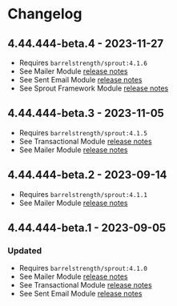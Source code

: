 # Changelog

## 4.44.444-beta.4 - 2023-11-27

- Requires `barrelstrength/sprout:4.1.6`
- See Mailer Module [release notes][#416mailer]
- See Sent Email Module [release notes][#416sentemail]
- See Sprout Framework Module [release notes][#416core]

[#416mailer]: https://github.com/barrelstrength/craft-sprout/blob/4.1.6/CHANGELOG/CHANGELOG-MAILER.md
[#416sentemail]: https://github.com/barrelstrength/craft-sprout/blob/4.1.6/CHANGELOG/CHANGELOG-SENT-EMAIL.md
[#416core]: https://github.com/barrelstrength/craft-sprout/blob/4.1.6/CHANGELOG/CHANGELOG-CORE.md

## 4.44.444-beta.3 - 2023-11-05

- Requires `barrelstrength/sprout:4.1.5`
- See Transactional Module [release notes][#415transactional]
- See Mailer Module [release notes][#415mailer]

[#415transactional]: https://github.com/barrelstrength/craft-sprout/blob/4.1.5/CHANGELOG/CHANGELOG-TRANSACTIONAL.md
[#415mailer]: https://github.com/barrelstrength/craft-sprout/blob/4.1.5/CHANGELOG/CHANGELOG-MAILER.md

## 4.44.444-beta.2 - 2023-09-14

- Requires `barrelstrength/sprout:4.1.1`
- See Mailer Module [release notes][#411mailer]

[#411mailer]: https://github.com/barrelstrength/sprout/blob/4.1.1/CHANGELOG/CHANGELOG-MAILER.md

## 4.44.444-beta.1 - 2023-09-05

### Updated

- Requires `barrelstrength/sprout:4.1.0`
- See Mailer Module [release notes][#410mailer]
- See Transactional Module [release notes][#410transactional]
- See Sent Email Module [release notes][#410sentemail]

[#410mailer]: https://github.com/barrelstrength/sprout/blob/4.1.0/CHANGELOG/CHANGELOG-MAILER.md
[#410transactional]: https://github.com/barrelstrength/sprout/blob/4.1.0/CHANGELOG/CHANGELOG-TRANSACTIONAL.md
[#410sentemail]: https://github.com/barrelstrength/sprout/blob/4.1.0/CHANGELOG/CHANGELOG-SENT-EMAIL.md

